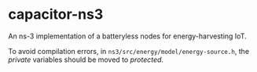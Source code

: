 # capacitor-ns3
An ns-3 implementation of a batteryless nodes for energy-harvesting IoT.

To avoid compilation errors, in `ns3/src/energy/model/energy-source.h`, the *private* variables should be moved to *protected*.
